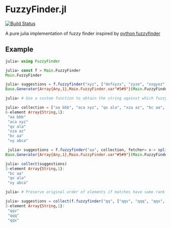 # FuzzyFinder.jl
[![Build Status](https://travis-ci.org/glitzflitz/FuzzyFinder.jl.svg?branch=master)](https://travis-ci.org/glitzflitz/FuzzyFinder.jl)

A pure julia implementation of fuzzy finder inspired by [python fuzzyfinder](https://pypi.org/project/fuzzyfinder/)

## Example
```julia
julia> using FuzzyFinder

julia> const f = Main.FuzzyFinder
Main.FuzzyFinder

julia> suggestions = f.fuzzyfinder("xyz", ["defxyzx", "zyze", "xxgyez", "rtq", "swb"])
Base.Generator{Array{Any,1},Main.FuzzyFinder.var"#5#9"}(Main.FuzzyFinder.var"#5#9"(), Any[(3, 4, "defxyzx", "defxyzx"), (6, 1, "xxgyez", "xxgyez")])

julia> # Use a custom function to obtain the string against which fuzzy matching is done

julia> collection = ["aa bbb", "aca xyz", "qx ala", "xza az", "bc aa", "xy abca"]
6-element Array{String,1}:
 "aa bbb"
 "aca xyz"
 "qx ala"
 "xza az"
 "bc aa"
 "xy abca"

 julia> suggestions = f.fuzzyfinder("aa", collection, fetcher= x-> split(x)[2])
Base.Generator{Array{Any,1},Main.FuzzyFinder.var"#5#9"}(Main.FuzzyFinder.var"#5#9"(), Any[(2, 1, "aa", "bc aa"), (3, 1, "ala", "qx ala"), (4, 1, "abca", "xy abca")])

julia> collect(suggestions)
3-element Array{String,1}:
 "bc aa"
 "qx ala"
 "xy abca"

julia> # Preserve original order of elements if matches have same rank

julia> suggestions = collect(f.fuzzyfinder("qq", ["qqv", "qqq", "qqx", "xyz", "ada"], sorted=false))
3-element Array{String,1}:
 "qqv"
 "qqq"
 "qqx"
 ```




